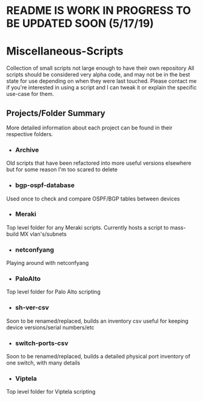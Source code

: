 # README IS WORK IN PROGRESS TO BE UPDATED SOON (5/17/19)

# Miscellaneous-Scripts
Collection of small scripts not large enough to have their own repository
All scripts should be considered very alpha code, and may not be in the best state for use depending on when they were last touched. Please contact me if you're interested in using a script and I can tweak it or explain the specific use-case for them.


## Projects/Folder Summary
More detailed information about each project can be found in their respective folders.
 - ### Archive
 Old scripts that have been refactored into more useful versions elsewhere but for some reason I'm too scared to delete
 - ### bgp-ospf-database
 Used once to check and compare OSPF/BGP tables between devices
 - ### Meraki
 Top level folder for any Meraki scripts. Currently hosts a script to mass-build MX vlan's/subnets
 - ### netconfyang
 Playing around with netconfyang
 - ### PaloAlto
 Top level folder for Palo Alto scripting
 - ### sh-ver-csv
 Soon to be renamed/replaced, builds an inventory csv useful for keeping device versions/serial numbers/etc
 - ### switch-ports-csv
 Soon to be renamed/replaced, builds a detailed physical port inventory of one switch, with many details
 - ### Viptela
 Top level folder for Viptela scripting
